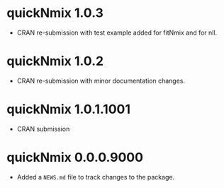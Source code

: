 # quickNmix 1.0.3

* CRAN re-submission with test example added for fitNmix and for nll.

# quickNmix 1.0.2

* CRAN re-submission with minor documentation changes.

# quickNmix 1.0.1.1001

* CRAN submission

# quickNmix 0.0.0.9000

* Added a `NEWS.md` file to track changes to the package.
